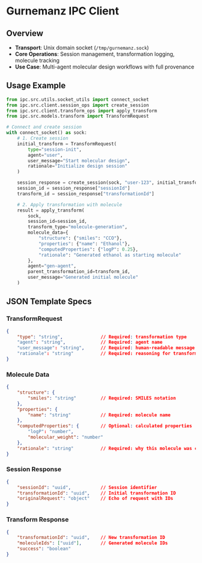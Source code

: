 # Gurnemanz IPC Client

## Overview

- **Transport**: Unix domain socket (`/tmp/gurnemanz.sock`)
- **Core Operations**: Session management, transformation logging, molecule tracking
- **Use Case**: Multi-agent molecular design workflows with full provenance

## Usage Example

```python
from ipc.src.utils.socket_utils import connect_socket
from ipc.src.client.session_ops import create_session
from ipc.src.client.transform_ops import apply_transform
from ipc.src.models.transform import TransformRequest

# Connect and create session
with connect_socket() as sock:
    # 1. Create session
    initial_transform = TransformRequest(
        type="session-init",
        agent="user",
        user_message="Start molecular design",
        rationale="Initialize design session"
    )

    session_response = create_session(sock, "user-123", initial_transform)
    session_id = session_response["sessionId"]
    transform_id = session_response["transformationId"]

    # 2. Apply transformation with molecule
    result = apply_transform(
        sock,
        session_id=session_id,
        transform_type="molecule-generation",
        molecule_data={
            "structure": {"smiles": "CCO"},
            "properties": {"name": "Ethanol"},
            "computedProperties": {"logP": 0.25},
            "rationale": "Generated ethanol as starting molecule"
        },
        agent="gen-agent",
        parent_transformation_id=transform_id,
        user_message="Generated initial molecule"
    )
```

## JSON Template Specs

### TransformRequest
```json
{
    "type": "string",              // Required: transformation type
    "agent": "string",             // Required: agent name
    "user_message": "string",      // Required: human-readable message
    "rationale": "string"          // Required: reasoning for transformation
}
```

### Molecule Data
```json
{
    "structure": {
        "smiles": "string"         // Required: SMILES notation
    },
    "properties": {
        "name": "string"           // Required: molecule name
    },
    "computedProperties": {        // Optional: calculated properties
        "logP": "number",
        "molecular_weight": "number"
    },
    "rationale": "string"          // Required: why this molecule was created
}
```

### Session Response
```json
{
    "sessionId": "uuid",           // Session identifier
    "transformationId": "uuid",    // Initial transformation ID
    "originalRequest": "object"    // Echo of request with IDs
}
```

### Transform Response
```json
{
    "transformationId": "uuid",    // New transformation ID
    "moleculeIds": ["uuid"],       // Generated molecule IDs
    "success": "boolean"
}
```
